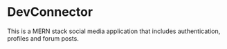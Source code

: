 # DevConnector

This is a MERN stack social media application that includes authentication, profiles and forum posts.
